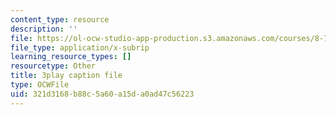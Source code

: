 ```yaml
---
content_type: resource
description: ''
file: https://ol-ocw-studio-app-production.s3.amazonaws.com/courses/8-701-introduction-to-nuclear-and-particle-physics-fall-2020/321d3168b88c5a60a15da0ad47c56223_tnxXcxiJnho.vtt
file_type: application/x-subrip
learning_resource_types: []
resourcetype: Other
title: 3play caption file
type: OCWFile
uid: 321d3168-b88c-5a60-a15d-a0ad47c56223
---
```

